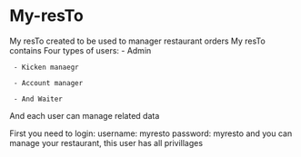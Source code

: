 # My-resTo
My resTo created to be used to manager restaurant orders
My resTo contains Four types of users:
     - Admin
     
     - Kicken manaegr
     
     - Account manager
     
     - And Waiter
     
And each user can manage related data

First you need to login:
    username: myresto
    password: myresto
and you can manage your restaurant, this user has all privillages



